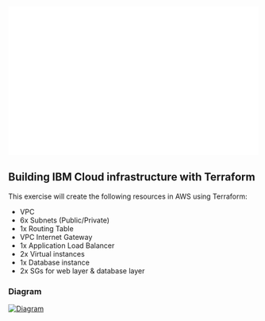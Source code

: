 [![IBMCloud][ibmcloud]](#)

## Building IBM Cloud infrastructure with Terraform
This exercise will create the following resources in AWS using Terraform:

* VPC
* 6x Subnets (Public/Private)
* 1x Routing Table
* VPC Internet Gateway
* 1x Application Load Balancer
* 2x Virtual instances
* 1x Database instance
* 2x SGs for web layer & database layer


### Diagram
[![Diagram][diagram]](#)


<!-- MARKDOWN LINKS & IMAGES -->
<!-- https://www.markdownguide.org/basic-syntax/#reference-style-links -->
[ibmcloud]: images/ibmcloud_logo.png
[diagram]: #
